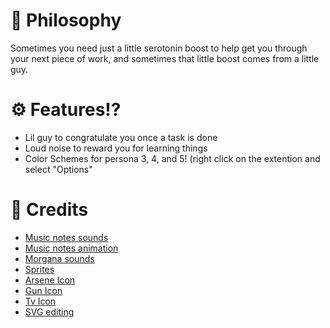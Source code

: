 <h1>🔮 Philosophy</h1>
<p>Sometimes you need just a little serotonin boost to help get you through your next piece of work, and sometimes that little boost comes from a little guy.</p>

<h1>⚙ Features!?</h1>
<ul>
<li>Lil guy to congratulate you once a task is done</li> 
<li>Loud noise to reward you for learning things</li>
<li>Color Schemes for persona 3, 4, and 5! (right click on the extention and select "Options"</li>
</ul>
<h1>📜 Credits</h1>
<ul>
<li><a href="https://www.youtube.com/watch?v=thwsv3LU4Ys">Music notes sounds</a></li>
<li><a href="https://www.youtube.com/watch?v=-Ltzr3qt_Q0">Music notes animation</a></li>
<li><a href="https://www.youtube.com/watch?v=JmKmYVuJTS0">Morgana sounds</a></li>
<li><a href="https://www.spriters-resource.com/">Sprites</a> </li>
<li><a href="https://www.ssbwiki.com/Ars%C3%A8ne">Arsene Icon</a> </li>
<li><a href="https://www.svgrepo.com/">Gun Icon</a> </li>
<li><a href="https://icons-for-free.com/">Tv Icon</a> </li>
<li><a href="https://boxy-svg.com/">SVG editing</a> </li>
</ul>